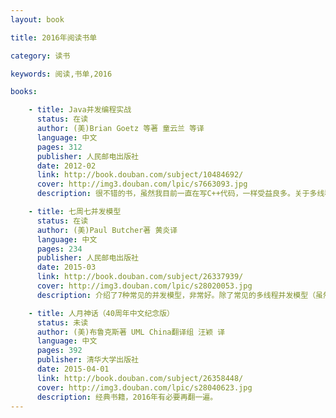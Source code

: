```yaml
---
layout: book

title: 2016年阅读书单

category: 读书

keywords: 阅读,书单,2016

books: 

    - title: Java并发编程实战
      status: 在读
      author: (美)Brian Goetz 等著 童云兰 等译
      language: 中文
      pages: 312
      publisher: 人民邮电出版社
      date: 2012-02
      link: http://book.douban.com/subject/10484692/
      cover: http://img3.douban.com/lpic/s7663093.jpg
      description: 很不错的书，虽然我目前一直在写C++代码，一样受益良多。关于多线程并发的介绍很好，目前C++方面基本没有类似书籍。

    - title: 七周七并发模型
      status: 在读
      author: (美)Paul Butcher著 黄炎译
      language: 中文
      pages: 234
      publisher: 人民邮电出版社
      date: 2015-03 
      link: http://book.douban.com/subject/26337939/
      cover: http://img3.douban.com/lpic/s28020053.jpg
      description: 介绍了7种常见的并发模型，非常好。除了常见的多线程并发模型（虽然常用，也值得一看），还介绍了Actor、CSP、Lambad等模型。值得推荐。

    - title: 人月神话（40周年中文纪念版）
      status: 未读
      author: (美)布鲁克斯著 UML China翻译组 汪颖 译
      language: 中文
      pages: 392
      publisher: 清华大学出版社
      date: 2015-04-01  
      link: http://book.douban.com/subject/26358448/
      cover: http://img3.douban.com/lpic/s28040623.jpg
      description: 经典书籍，2016年有必要再翻一遍。
---
```





     
  